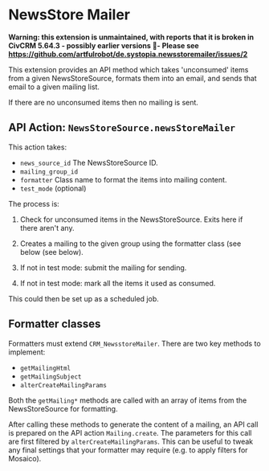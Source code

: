 # NewsStore Mailer

**Warning: this extension is unmaintained, with reports that it is broken in CivCRM 5.64.3 - possibly earlier versions 🤷- Please see https://github.com/artfulrobot/de.systopia.newsstoremailer/issues/2**


This extension provides an API method which takes 'unconsumed' items from a
given NewsStoreSource, formats them into an email, and sends that email to a
given mailing list.

If there are no unconsumed items then no mailing is sent.

## API Action: `NewsStoreSource.newsStoreMailer`

This action takes:
- `news_source_id`   The NewsStoreSource ID.
- `mailing_group_id`
- `formatter`        Class name to format the items into mailing content.
- `test_mode`        (optional)

The process is:

1. Check for unconsumed items in the NewsStoreSource. Exits here if there aren't
   any.

2. Creates a mailing to the given group using the formatter class (see below
   (see below).

3. If not in test mode: submit the mailing for sending.

4. If not in test mode: mark all the items it used as consumed.

This could then be set up as a scheduled job.

## Formatter classes

Formatters must extend `CRM_NewsstoreMailer`. There are two key methods to
implement:

- `getMailingHtml`
- `getMailingSubject`
- `alterCreateMailingParams`

Both the `getMailing*` methods are called with an array of items from the
NewsStoreSource for formatting.

After calling these methods to generate the content of a mailing, an API call is
prepared on the API action `Mailing.create`. The parameters for this call are
first filtered by `alterCreateMailingParams`. This can be useful to tweak any
final settings that your formatter may require (e.g. to apply filters for
Mosaico).
